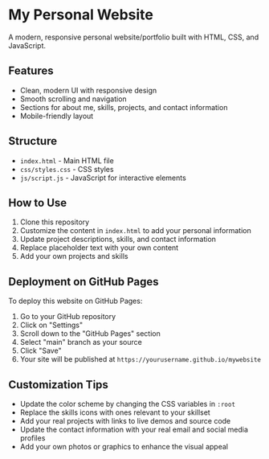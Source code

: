 # My Personal Website

A modern, responsive personal website/portfolio built with HTML, CSS, and JavaScript.

## Features

- Clean, modern UI with responsive design
- Smooth scrolling and navigation
- Sections for about me, skills, projects, and contact information
- Mobile-friendly layout

## Structure

- `index.html` - Main HTML file
- `css/styles.css` - CSS styles
- `js/script.js` - JavaScript for interactive elements

## How to Use

1. Clone this repository
2. Customize the content in `index.html` to add your personal information
3. Update project descriptions, skills, and contact information
4. Replace placeholder text with your own content
5. Add your own projects and skills

## Deployment on GitHub Pages

To deploy this website on GitHub Pages:

1. Go to your GitHub repository
2. Click on "Settings"
3. Scroll down to the "GitHub Pages" section
4. Select "main" branch as your source
5. Click "Save"
6. Your site will be published at `https://yourusername.github.io/mywebsite`

## Customization Tips

- Update the color scheme by changing the CSS variables in `:root`
- Replace the skills icons with ones relevant to your skillset
- Add your real projects with links to live demos and source code
- Update the contact information with your real email and social media profiles
- Add your own photos or graphics to enhance the visual appeal
